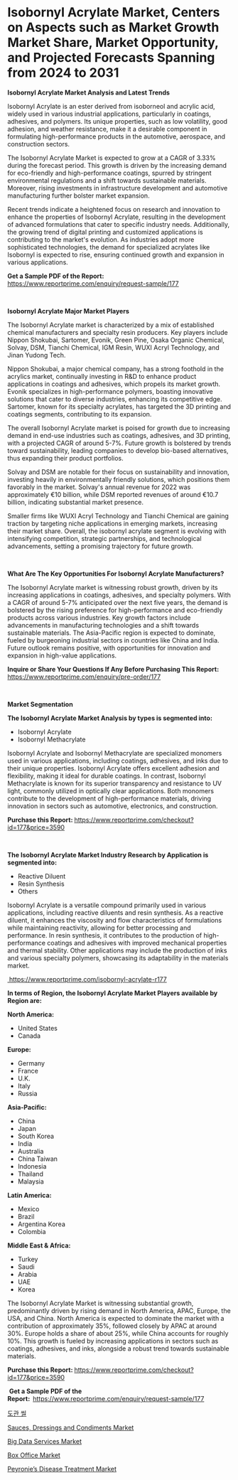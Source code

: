 <p><h1>Isobornyl Acrylate Market, Centers on Aspects such as Market Growth Market Share, Market Opportunity, and Projected Forecasts Spanning from 2024 to 2031</h1></p><p><strong>Isobornyl Acrylate Market Analysis and Latest Trends</strong></p>
<p><p>Isobornyl Acrylate is an ester derived from isoborneol and acrylic acid, widely used in various industrial applications, particularly in coatings, adhesives, and polymers. Its unique properties, such as low volatility, good adhesion, and weather resistance, make it a desirable component in formulating high-performance products in the automotive, aerospace, and construction sectors.</p><p>The Isobornyl Acrylate Market is expected to grow at a CAGR of 3.33% during the forecast period. This growth is driven by the increasing demand for eco-friendly and high-performance coatings, spurred by stringent environmental regulations and a shift towards sustainable materials. Moreover, rising investments in infrastructure development and automotive manufacturing further bolster market expansion. </p><p>Recent trends indicate a heightened focus on research and innovation to enhance the properties of Isobornyl Acrylate, resulting in the development of advanced formulations that cater to specific industry needs. Additionally, the growing trend of digital printing and customized applications is contributing to the market's evolution. As industries adopt more sophisticated technologies, the demand for specialized acrylates like Isobornyl is expected to rise, ensuring continued growth and expansion in various applications.</p></p>
<p><strong>Get a Sample PDF of the Report:&nbsp;</strong> <a href="https://www.reportprime.com/enquiry/request-sample/177">https://www.reportprime.com/enquiry/request-sample/177</a></p>
<p>&nbsp;</p>
<p><strong>Isobornyl Acrylate Major Market Players</strong></p>
<p><p>The Isobornyl Acrylate market is characterized by a mix of established chemical manufacturers and specialty resin producers. Key players include Nippon Shokubai, Sartomer, Evonik, Green Pine, Osaka Organic Chemical, Solvay, DSM, Tianchi Chemical, IGM Resin, WUXI Acryl Technology, and Jinan Yudong Tech. </p><p>Nippon Shokubai, a major chemical company, has a strong foothold in the acrylics market, continually investing in R&D to enhance product applications in coatings and adhesives, which propels its market growth. Evonik specializes in high-performance polymers, boasting innovative solutions that cater to diverse industries, enhancing its competitive edge. Sartomer, known for its specialty acrylates, has targeted the 3D printing and coatings segments, contributing to its expansion.</p><p>The overall Isobornyl Acrylate market is poised for growth due to increasing demand in end-use industries such as coatings, adhesives, and 3D printing, with a projected CAGR of around 5-7%. Future growth is bolstered by trends toward sustainability, leading companies to develop bio-based alternatives, thus expanding their product portfolios.</p><p>Solvay and DSM are notable for their focus on sustainability and innovation, investing heavily in environmentally friendly solutions, which positions them favorably in the market. Solvay's annual revenue for 2022 was approximately €10 billion, while DSM reported revenues of around €10.7 billion, indicating substantial market presence.</p><p>Smaller firms like WUXI Acryl Technology and Tianchi Chemical are gaining traction by targeting niche applications in emerging markets, increasing their market share. Overall, the isobornyl acrylate segment is evolving with intensifying competition, strategic partnerships, and technological advancements, setting a promising trajectory for future growth.</p></p>
<p>&nbsp;</p>
<p><strong>What Are The Key Opportunities For Isobornyl Acrylate Manufacturers?</strong></p>
<p><p>The Isobornyl Acrylate market is witnessing robust growth, driven by its increasing applications in coatings, adhesives, and specialty polymers. With a CAGR of around 5-7% anticipated over the next five years, the demand is bolstered by the rising preference for high-performance and eco-friendly products across various industries. Key growth factors include advancements in manufacturing technologies and a shift towards sustainable materials. The Asia-Pacific region is expected to dominate, fueled by burgeoning industrial sectors in countries like China and India. Future outlook remains positive, with opportunities for innovation and expansion in high-value applications.</p></p>
<p><strong>Inquire or Share Your Questions If Any Before Purchasing This Report:</strong> <a href="https://www.reportprime.com/enquiry/pre-order/177">https://www.reportprime.com/enquiry/pre-order/177</a></p>
<p>&nbsp;</p>
<p><strong>Market Segmentation</strong></p>
<p><strong>The Isobornyl Acrylate Market Analysis by types is segmented into:</strong></p>
<p><ul><li>Isobornyl Acrylate</li><li>Isobornyl Methacrylate</li></ul></p>
<p><p>Isobornyl Acrylate and Isobornyl Methacrylate are specialized monomers used in various applications, including coatings, adhesives, and inks due to their unique properties. Isobornyl Acrylate offers excellent adhesion and flexibility, making it ideal for durable coatings. In contrast, Isobornyl Methacrylate is known for its superior transparency and resistance to UV light, commonly utilized in optically clear applications. Both monomers contribute to the development of high-performance materials, driving innovation in sectors such as automotive, electronics, and construction.</p></p>
<p><strong>Purchase this Report:&nbsp;</strong><a href="https://www.reportprime.com/checkout?id=177&price=3590">https://www.reportprime.com/checkout?id=177&price=3590</a></p>
<p>&nbsp;</p>
<p><strong>The Isobornyl Acrylate Market Industry Research by Application is segmented into:</strong></p>
<p><ul><li>Reactive Diluent</li><li>Resin Synthesis</li><li>Others</li></ul></p>
<p><p>Isobornyl Acrylate is a versatile compound primarily used in various applications, including reactive diluents and resin synthesis. As a reactive diluent, it enhances the viscosity and flow characteristics of formulations while maintaining reactivity, allowing for better processing and performance. In resin synthesis, it contributes to the production of high-performance coatings and adhesives with improved mechanical properties and thermal stability. Other applications may include the production of inks and various specialty polymers, showcasing its adaptability in the materials market.</p></p>
<p><a href="https://www.reportprime.com/isobornyl-acrylate-r177">&nbsp;https://www.reportprime.com/isobornyl-acrylate-r177</a></p>
<p><strong>In terms of Region, the Isobornyl Acrylate Market Players available by Region are:</strong></p>
<p>
    <p> <strong> North America: </strong>
        <ul>
            <li>United States</li>
            <li>Canada</li>
        </ul>
        </p> 
    <p> <strong> Europe: </strong>
        <ul>
            <li>Germany</li>
            <li>France</li>
            <li>U.K.</li>
            <li>Italy</li>
            <li>Russia</li>
        </ul>
        </p> 
    <p> <strong> Asia-Pacific: </strong>
        <ul>
            <li>China</li>
            <li>Japan</li>
            <li>South Korea</li>
            <li>India</li>
            <li>Australia</li>
            <li>China Taiwan</li>
            <li>Indonesia</li>
            <li>Thailand</li>
            <li>Malaysia</li>
        </ul>
        </p> 
    <p> <strong> Latin America: </strong>
        <ul>
            <li>Mexico</li>
            <li>Brazil</li>
            <li>Argentina Korea</li>
            <li>Colombia</li>
        </ul>
        </p> 
    <p> <strong> Middle East & Africa: </strong>
        <ul>
            <li>Turkey</li>
            <li>Saudi</li>
            <li>Arabia</li>
            <li>UAE</li>
            <li>Korea</li>
        </ul>
    </p>
    </p>
<p><p>The Isobornyl Acrylate Market is witnessing substantial growth, predominantly driven by rising demand in North America, APAC, Europe, the USA, and China. North America is expected to dominate the market with a contribution of approximately 35%, followed closely by APAC at around 30%. Europe holds a share of about 25%, while China accounts for roughly 10%. This growth is fueled by increasing applications in sectors such as coatings, adhesives, and inks, alongside a robust trend towards sustainable materials.</p></p>
<p><strong>Purchase this Report: </strong><a href="https://www.reportprime.com/checkout?id=177&price=3590">https://www.reportprime.com/checkout?id=177&price=3590</a></p>
<p>&nbsp;<strong>Get a Sample PDF of the Report:&nbsp;&nbsp;</strong><a href="https://www.reportprime.com/enquiry/request-sample/177">https://www.reportprime.com/enquiry/request-sample/177</a></p>
<p><strong></strong></p>
<p><p><a href="https://medium.com/@wpzbonrg51/%EC%BB%A8%EB%93%80%EC%9E%87-%EC%8B%A4-%EC%8B%9C%EC%9E%A5-%EA%B8%80%EB%A1%9C%EB%B2%8C-%EB%B0%8F-%EC%A7%80%EC%97%AD-%EB%B6%84%EC%84%9D-2024-2031-888b91b2cf30">도관 씰</a></p><p><a href="https://www.linkedin.com/pulse/sauces-dressings-condiments-market-emerging-trends-future-27are?trackingId=txG0i8HJTPmYUZJ12JfPAQ%3D%3D">Sauces, Dressings and Condiments Market</a></p><p><a href="https://medium.com/@vrahul.reportprime/big-data-services-market-a-global-and-regional-analysis-2024-2031-8903fba68ff5">Big Data Services Market</a></p><p><a href="https://medium.com/@vrahul.reportprime/navigating-the-global-box-office-market-from-trends-to-strategy-for-period-from-2024-to-2031-927a39e5f72d">Box Office Market</a></p><p><a href="https://www.linkedin.com/pulse/global-peyronies-disease-treatment-market-analysis-trends-forecasts-lejee?trackingId=WL2UtA4bQ4SBm5joi%2B10Xg%3D%3D">Peyronie’s Disease Treatment Market</a></p></p>